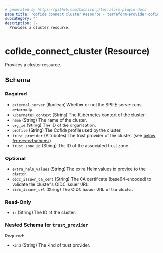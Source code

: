 ```yaml
---
# generated by https://github.com/hashicorp/terraform-plugin-docs
page_title: "cofide_connect_cluster Resource - terraform-provider-cofide"
subcategory: ""
description: |-
  Provides a cluster resource.
---
```


# cofide_connect_cluster (Resource)

Provides a cluster resource.



<!-- schema generated by tfplugindocs -->
## Schema

### Required

- `external_server` (Boolean) Whether or not the SPIRE server runs externally.
- `kubernetes_context` (String) The Kubernetes context of the cluster.
- `name` (String) The name of the cluster.
- `org_id` (String) The ID of the organisation.
- `profile` (String) The Cofide profile used by the cluster.
- `trust_provider` (Attributes) The trust provider of the cluster. (see [below for nested schema](#nestedatt--trust_provider))
- `trust_zone_id` (String) The ID of the associated trust zone.

### Optional

- `extra_helm_values` (String) The extra Helm values to provide to the cluster.
- `oidc_issuer_ca_cert` (String) The CA certificate (base64-encoded) to validate the cluster's OIDC issuer URL.
- `oidc_issuer_url` (String) The OIDC issuer URL of the cluster.

### Read-Only

- `id` (String) The ID of the cluster.

<a id="nestedatt--trust_provider"></a>
### Nested Schema for `trust_provider`

Required:

- `kind` (String) The kind of trust provider.
